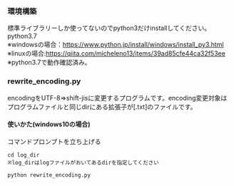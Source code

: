 
### 環境構築
標準ライブラリーしか使ってないのでpython3だけinstallしてください。
python3.7  
※windowsの場合：https://www.python.jp/install/windows/install_py3.html  
※linuxの場合:https://qiita.com/micheleno13/items/39ad85cfe44ca32f53ee  
※python3.7で動作確認済み。

### rewrite_encoding.py
encodingをUTF-8⇒shift-jisに変更するプログラムです。encoding変更対象はプログラムファイルと同じdirにある拡張子が[.txt]のファイルです。
  
#### 使いかた(windows10の場合)
コマンドプロンプトを立ち上げる　　

```
cd log_dir
※log_dirはlogファイルがおいてあるdirを指定してください  
  
python rewrite_encoding.py
```



 
